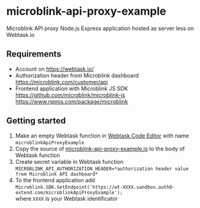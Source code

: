 # microblink-api-proxy-example
Microblink API proxy Node.js Express application hosted as server less on Webtask.io

## Requirements

- Account on https://webtask.io/
- Authorization header from Microblink dashboard https://microblink.com/customer/api
- Frontend application with Microblink JS SDK   
https://github.com/microblink/microblink-js   
https://www.npmjs.com/package/microblink

## Getting started

1. Make an empty Webtask function in [Webtask Code Editor](https://webtask.io/make) with name `microblinkApiProxyExample`
2. Copy the source of [microblink-api-proxy-example.js](./microblink-api-proxy-example.js) to the body of Webtask function
3. Create secret variable in Webtask function `MICROBLINK_API_AUTHORIZATION_HEADER=*authorization header value from Microblink API dashboard*`
4. To the frontend application add   
`Microblink.SDK.SetEndpoint('https://wt-XXXX.sandbox.auth0-extend.com/microblinkApiProxyExample');`   
where `XXXX` is your Webtask identificator
